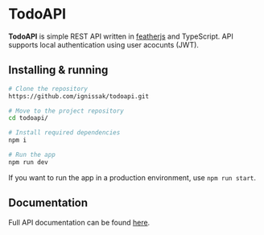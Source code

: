 # TodoAPI

**TodoAPI** is simple REST API written in [featherjs](https://github.com/feathersjs/feathers) and TypeScript. API supports local authentication using user acocunts (JWT).

## Installing & running

```bash
# Clone the repository
https://github.com/ignissak/todoapi.git

# Move to the project repository
cd todoapi/

# Install required dependencies
npm i

# Run the app
npm run dev
```

If you want to run the app in a production environment, use `npm run start`.

## Documentation

Full API documentation can be found [here](https://igniss.gitbook.io/todoapi-documentation/).
